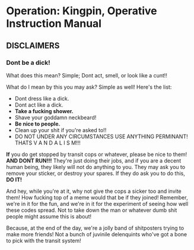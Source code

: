 # Operation: Kingpin, Operative Instruction Manual
	
	
	
## **DISCLAIMERS**

###	Dont be a dick!
What does this mean? Simple; Dont act, smell, or look like a cunt!!

What do I mean by this you may ask? Simple as well! Here's the list:

* Dont dress like a dick.
* Dont act like a dick.
* **Take a fucking shower.**
* Shave your goddamn neckbeard!
* **Be nice to people.**
* Clean up your shit if you're asked to!!
* DO NOT UNDER ANY CIRCUMSTANCES USE ANYTHING PERMINANT! THATS V A N D A L I S M!!!


**If** you do get stopped by transit cops or whatever, please be nice to them! **AND DONT RUN!!!** They're just doing their jobs, and if you are a decent human being, they likely will not do anything to you. They may ask you to remove your sticker, or destroy your spares. If they do ask you to do this, **DO IT!**

And hey, while you're at it, why not give the cops a sicker too and invite them! How fucking top of a meme would that be if they joined! Remember, we're in it for the fun, and we're in it for the experiment of seeing how well these codes spread. Not to take down the man or whatever dumb shit people might assume this is about!

Because, at the end of the day, we're a jolly band of shitposters trying to make more friends! Not a bunch of juvinile delenquints who've got a bone to pick with the transit system!